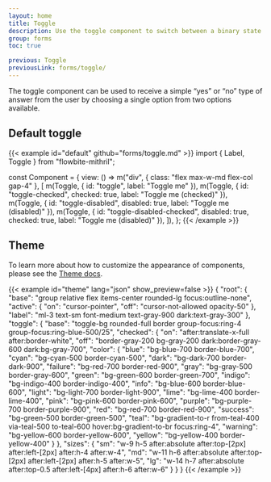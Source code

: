 ```yaml
---
layout: home
title: Toggle
description: Use the toggle component to switch between a binary state of true or false using a single click available in multiple sizes, variants, and colors
group: forms
toc: true

previous: Toggle
previousLink: forms/toggle/
---
```


The toggle component can be used to receive a simple “yes” or “no” type of answer from the user by choosing a single option from two options available.

## Default toggle

{{< example id="default" github="forms/toggle.md" >}}
import { Label, Toggle } from "flowbite-mithril";

const Component = {
  view: () =>
    m("div", { class: "flex max-w-md flex-col gap-4" }, [
      m(Toggle, { id: "toggle", label: "Toggle me" }),
      m(Toggle, { id: "toggle-checked", checked: true, label: "Toggle me (checked)" }),
      m(Toggle, { id: "toggle-disabled", disabled: true, label: "Toggle me (disabled)" }),
      m(Toggle, { id: "toggle-disabled-checked", disabled: true, checked: true, label: "Toggle me (disabled)" }),
    ]),
};
{{< /example >}}

## Theme

To learn more about how to customize the appearance of components, please see the [Theme docs](https://patopesto.github.io/flowbite-mithril/customize/theme/).

{{< example id="theme" lang="json" show_preview=false >}}
{
  "root": {
    "base": "group relative flex items-center rounded-lg focus:outline-none",
    "active": {
      "on": "cursor-pointer",
      "off": "cursor-not-allowed opacity-50"
    },
    "label": "ml-3 text-sm font-medium text-gray-900 dark:text-gray-300"
  },
  "toggle": {
    "base": "toggle-bg rounded-full border group-focus:ring-4 group-focus:ring-blue-500/25",
    "checked": {
      "on": "after:translate-x-full after:border-white",
      "off": "border-gray-200 bg-gray-200 dark:border-gray-600 dark:bg-gray-700",
      "color": {
        "blue": "bg-blue-700 border-blue-700",
        "cyan": "bg-cyan-500 border-cyan-500",
        "dark": "bg-dark-700 border-dark-900",
        "failure": "bg-red-700 border-red-900",
        "gray": "bg-gray-500 border-gray-600",
        "green": "bg-green-600 border-green-700",
        "indigo": "bg-indigo-400 border-indigo-400",
        "info": "bg-blue-600 border-blue-600",
        "light": "bg-light-700 border-light-900",
        "lime": "bg-lime-400 border-lime-400",
        "pink": "bg-pink-600 border-pink-600",
        "purple": "bg-purple-700 border-purple-900",
        "red": "bg-red-700 border-red-900",
        "success": "bg-green-500 border-green-500",
        "teal": "bg-gradient-to-r from-teal-400 via-teal-500 to-teal-600 hover:bg-gradient-to-br focus:ring-4",
        "warning": "bg-yellow-600 border-yellow-600",
        "yellow": "bg-yellow-400 border-yellow-400"
      }
    },
    "sizes": {
      "sm": "w-9 h-5 after:absolute after:top-[2px] after:left-[2px] after:h-4 after:w-4",
      "md": "w-11 h-6 after:absolute after:top-[2px] after:left-[2px] after:h-5 after:w-5",
      "lg": "w-14 h-7 after:absolute after:top-0.5 after:left-[4px] after:h-6 after:w-6"
    }
  }
}
{{< /example >}}

